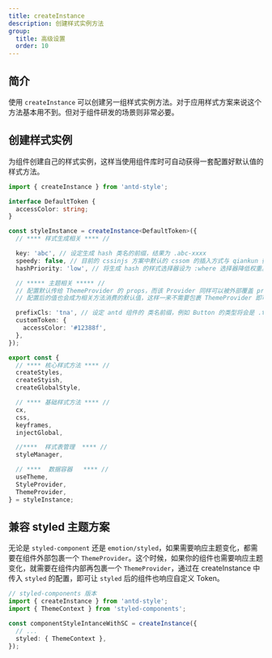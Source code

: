 ```yaml
---
title: createInstance
description: 创建样式实例方法
group:
  title: 高级设置
  order: 10
---
```


## 简介

使用 `createInstance` 可以创建另一组样式实例方法。对于应用样式方案来说这个方法基本用不到。但对于组件研发的场景则非常必要。

## 创建样式实例

为组件创建自己的样式实例，这样当使用组件库时可自动获得一套配置好默认值的样式方法。

```ts | pure
import { createInstance } from 'antd-style';

interface DefaultToken {
  accessColor: string;
}

const styleInstance = createInstance<DefaultToken>({
  // **** 样式生成相关 **** //

  key: 'abc', // 设定生成 hash 类名的前缀，结果为 .abc-xxxx
  speedy: false, // 目前的 cssinjs 方案中默认的 cssom 的插入方式与 qiankun 微应用兼容性都不太理想，所以建议关闭
  hashPriority: 'low', // 将生成 hash 的样式选择器设为 :where 选择器降低权重。这样可以让用户自定义的样式覆盖组件的样式

  // ***** 主题相关 ***** //
  // 配置默认传给 ThemeProvider 的 props，而该 Provider 同样可以被外部覆盖 props
  // 配置后的值也会成为相关方法消费的默认值，这样一来不需要包裹 ThemeProvider 即可消费到默认值

  prefixCls: 'tna', // 设定 antd 组件的 类名前缀，例如 Button 的类型将会是 .tna-btn
  customToken: {
    accessColor: '#12388f',
  },
});

export const {
  // **** 核心样式方法 **** //
  createStyles,
  createStyish,
  createGlobalStyle,

  // **** 基础样式方法 **** //
  cx,
  css,
  keyframes,
  injectGlobal,

  //****  样式表管理  **** //
  styleManager,

  // ****  数据容器   **** //
  useTheme,
  StyleProvider,
  ThemeProvider,
} = styleInstance;
```

## 兼容 styled 主题方案

无论是 `styled-component` 还是 `emotion/styled`，如果需要响应主题变化，都需要在组件外部包裹一个 `ThemeProvider`。这个时候，如果你的组件也需要响应主题变化，就需要在组件内部再包裹一个 `ThemeProvider`，通过在 createInstance 中传入 `styled` 的配置，即可让 `styled` 后的组件也响应自定义 Token。

```ts | pure
// styled-components 版本
import { createInstance } from 'antd-style';
import { ThemeContext } from 'styled-components';

const componentStyleIntanceWithSC = createInstance({
  // ...
  styled: { ThemeContext },
});
```

